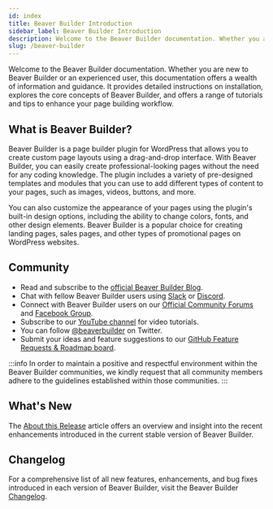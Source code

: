 ```yaml
---
id: index
title: Beaver Builder Introduction
sidebar_label: Beaver Builder Introduction
description: Welcome to the Beaver Builder documentation. Whether you are new to Beaver Builder or an experienced user, this documentation offers a wealth of information and guidance.
slug: /beaver-builder
---
```


<head>
  <body className="introduction-article" />
</head>

Welcome to the Beaver Builder documentation. Whether you are new to Beaver Builder or an experienced user, this documentation offers a wealth of information and guidance. It provides detailed instructions on installation, explores the core concepts of Beaver Builder, and offers a range of tutorials and tips to enhance your page building workflow.

## What is Beaver Builder?

Beaver Builder is a page builder plugin for WordPress that allows you to create custom page layouts using a drag-and-drop interface. With Beaver Builder, you can easily create professional-looking pages without the need for any coding knowledge. The plugin includes a variety of pre-designed templates and modules that you can use to add different types of content to your pages, such as images, videos, buttons, and more.

You can also customize the appearance of your pages using the plugin's built-in design options, including the ability to change colors, fonts, and other design elements. Beaver Builder is a popular choice for creating landing pages, sales pages, and other types of promotional pages on WordPress websites.

## Community

* Read and subscribe to the [official Beaver Builder Blog](https://www.wpbeaverbuilder.com/blog/).
* Chat with fellow Beaver Builder users using [Slack](https://www.wpbeaverbuilder.com/go/slack) or [Discord](https://www.wpbeaverbuilder.com/discord).
* Connect with Beaver Builder users on our [Official Community Forums](https://community.wpbeaverbuilder.com/) and [Facebook Group](https://www.facebook.com/groups/beaverbuilders/).
* Subscribe to our [YouTube channel](https://www.youtube.com/@BeaverBuilderWP) for video tutorials.
* You can follow [@beaverbuilder](https://twitter.com/beaverbuilder) on Twitter.
* Submit your ideas and feature suggestions to our [GitHub Feature Requests & Roadmap board](https://github.com/beaverbuilder/feature-requests/).

:::info
In order to maintain a positive and respectful environment within the Beaver Builder communities, we kindly request that all community members adhere to the guidelines established within those communities.
:::

## What's New

The [About this Release](about-release.md) article offers an overview and insight into the recent enhancements introduced in the current stable version of Beaver Builder.

## Changelog

For a comprehensive list of all new features, enhancements, and bug fixes introduced in each version of Beaver Builder, visit the Beaver Builder [Changelog](https://www.wpbeaverbuilder.com/change-logs/#change-logs-0).​
